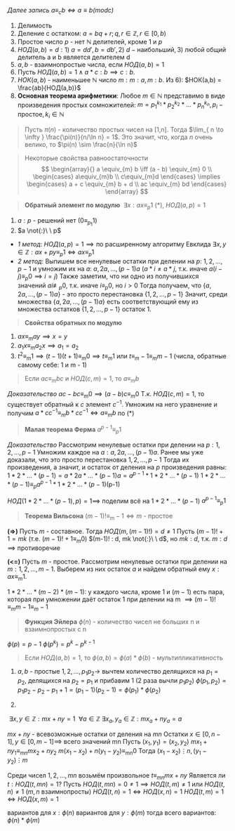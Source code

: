 *Далее запись $a\equiv_{c} b \iff a\equiv b (modc)$*

1. Делимость
2. Деление с остатком: $a = bq+r; q, r \in \mathbb{Z}, r \in [0, b)$
3. Простое число $p$ - нет $\mathbb{N}$ делителей, кроме $1$ и $p$
4. $НОД(a, b) = d : 1)\ a=dd', b =db', 2)\ d-\text{наибольший}, 3) \ \text{любой общий делитель a и b является делителем d}$
5. $a, b$ - взаимнопростые числа, если $НОД(a, b) = 1$
6. Пусть $НОД(a, b) = 1 \land a*c : b \implies c : b$.
7. $НОК(a, b)$ - наименьшее $\mathbb{N}$ число $m$$: m : a, m : b$. Из 6): $НОК(a,b) = \frac{ab}{НОД(a,b)}$
8. **Основная теорема арифметики**: 
Любое $m \in \mathbb{N}$ представимо в виде произведения простых сомножителей: $m = p_{1}^{k_{1}} * p_{2}^{k_{2}} * \dots * p_{n}^{k_{n}}, p_{i} - \text{ простое}, k_{i} \in \mathbb{N}$

>Пусть $\pi(n)$ - количество простых чисел на \[1,n\]. Тогда $\lim_{ n \to \infty } \frac{\pi(n)}{n/\ln n} = 1$.
>Это значит, что, когда $n$ очень велико, то $\pi(n) \sim \frac{n}{\ln n}$

>Некоторые свойства равноостаточности
$$
\begin{array}{}
a \equiv_{m} b \iff (a - b) \equiv_{m} 0 \\
\begin{cases}
a\equiv_{m}b \\
c\equiv_{m}d
\end{cases} \implies
\begin{cases}
a + c \equiv_{m} b + d \\
ac \equiv_{m} bd
\end{cases}
\end{array}
$$

>**Обратный элемент по модулю**
>$\ \exists x:  ax \equiv_{p} 1$ (\*), $НОД(a, p) = 1$

1. $a:p$ - решений нет ($0\equiv_{p_{1}}1$)
2. $a  \not{:}\ \ p$
* *1 метод*: 
$НОД(a, p) = 1 \implies \text{по расширенному алгоритму Евклида}\ \exists x, y \in \mathbb{Z} : ax + py \equiv_{p} 1 \iff ax \equiv_{p} 1$
* *2 метод*:
Выпишем все ненулевые остатки при делении на $p$: $1, 2, \dots, p-1$ и умножим их на $a$: $a, 2a, \dots, (p-1)a \ (a*i \neq a*j$, т.к. иначе $a(i-j) \equiv_{p} 0  \implies i = j)$
Также заметим, что ни одно из получившихся значений $ai \not\equiv_{p} 0$, т.к. иначе $i \equiv_{p} 0$, но $i>0$
Тогда получаем, что $\{ a, 2a, \dots, (p-1)a \}$ - это просто перестановка $\{ 1, 2, \dots, p-1 \}$
Значит, среди множества $\{ a, 2a, \dots, (p-1)a \}$ есть соответствующий ему из множества остатков $\{ 1, 2, \dots, p-1 \}$ остаток 1.

>**Свойства обратных по модулю**
1) $ax \equiv_{m} ay \implies x=y$
2) $a_{1}x \equiv_{m} a_{2}x \implies a_{1} = a_{2}$
3) $t^2 \equiv_{m} 1 \implies (t-1)(t+1) \equiv_{m} 0 \implies t \equiv_{m} 1$ или $t \equiv_{m} -1 \equiv_{m} m-1$ 
	(числа, обратные самому себе: 1 и m - 1)

>Если $ac \equiv_{m} bc$ и $НОД(c, m) = 1$, то $a \equiv_{m} b$ 

*Доказательство*
$ac - bc \equiv_{m}0 \implies (a - b)c \equiv_{m}0$
Т.к. $НОД(c,m) = 1$, то существует обратный к $c$ элемент $c^{-1}$.
Умножим на него уравнение и получим $a*cc^{-1} \equiv_{m}b*cc^{-1} \iff a\equiv_{m}b$ по (\*)

>**Малая теорема Ферма**
>$a^{p-1} \equiv_{p} 1$

*Доказательство*
Рассмотрим ненулевые остатки при делении на $p: 1, 2, \dots, p-1$
Умножим каждое на $a: a, 2a, \dots, (p-1)a$. 
Ранее мы уже доказали, что это просто перестановка $1, 2, \dots, p-1$
Тогда их произведения, а значит, и остаток от деления на $p$ произведения равны: $1*2*\dots*(p-1) = a*2a*\dots*(p-1)a = a^{p-1}*1*2*\dots*(p-1)$
$1*2*\dots*(p-1) \equiv_{p} a^{p-1}*1*2*\dots*(p-1)$(p-1)

$НОД(1*2*\dots*(p-1), p) = 1 \implies$ поделим всё на $1*2*\dots*(p-1)$
$a^{p-1} \equiv_{p} 1$

>**Теорема Вильсона**
>$(m-1)! \equiv_{m} -1\iff m$ - простое

**(=>)** Пусть $m$ - составное. Тогда $НОД(m, (m-1)!) =d\neq 1$
Пусть $(m-1)! + 1 = mk$ (т.е. $(m-1)! + 1 \equiv_{m}0$)
$(m-1)! : d, mk  \not{:}\ \ d$, но $mk : d$, т.к. $m : d$ $\implies$ противоречие

**(<=)** Пусть $m$ - простое. Рассмотрим ненулевые остатки при делении на $m: 1, 2, \dots, m-1$. Выберем из них остаток $a$ и найдем обратный ему $x : ax \equiv_{m} 1$. 

$1*2*\dots*(m-2) * (m-1):$ у каждого числа, кроме $1 \text{ и } (m-1)$ есть пара, которая при умножении даёт остаток 1 при делении на m $\implies (m-1)! \equiv_{m} m-1 \equiv_{m} -1$ 

>**Функция Эйлера**
>$\phi(n)$ - количество чисел не больших n и взаимнопростых с n

$\phi(p) = p-1$
$\phi(p^k) = p^k - p^{k-1}$

>Если $НОД(a,b) = 1$, то $\phi(a, b) = \phi(a) * \phi(b)$ - мультипликативность

1. $a, b$ - простые
$1, 2, \dots, p_{1}p_{2} \to$ вычтем количество делящихся на $p_{1} = p_{2}$, делящихся на $p_{2} = p_{1}$ и прибавим 1 (2 раза вычли $p_{1}p_{2}$)
$\phi(p_{1}, p_{2}) = p_{1}p_{2} - p_{2} - p_{1} + 1 = (p_{1}-1)(p_{2}-1) = \phi(p_{1}) * \phi(p_{2})$

2. 
$\ \exists x, y \in \mathbb{Z} : mx+ny=1$
$\ \forall a \in \mathbb{Z} \ \exists x_{a}, y_{a} \in \mathbb{Z} : mx_{a} + ny_{a} = a$

$mx+ny$ - всевозможные остатки от деления на $mn$
Остатки $x \in [0, n - 1], y \in [0, m - 1] \implies$ всего значений mn
Пусть $(x_{1}, y_{1}) = (x_{2}, y_{2})$
	$mx_{1}+ny_{1} \equiv_{mn} mx_{2} + ny_{2}$
	$m(x_{1} - x_{2}) + n(y_{1} - y_{2}) \equiv_{mn} 0$
	Тогда $(x_{1}-x_{2}) \vdots{n}, (y_{1} -y_{2})\vdots{m}$

Среди чисел $1, 2, \dots, mn$ возьмём произвольное $t \equiv_{mn} mx+ny$
Является ли $t : НОД(t, mn) = 1$?
Пусть $НОД(t, mn) = 0 \neq 1 \implies НОД(t, m) \neq 1$ или $НОД(t,n) \neq 1$ ($m, n$ взаимнопросты)
$НОД(t, n) = 1 \iff НОД(x, n) = 1$
$НОД(t,m) = 1 \iff НОД(x, m) = 1$

вариантов для $x: \phi(n)$
вариантов для $y: \phi(m)$
тогда всего вариантов: $\phi(n)*\phi(m)$